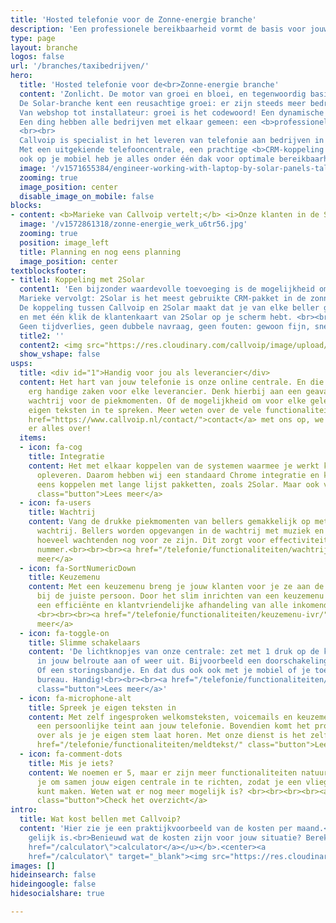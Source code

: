 ```yaml
---
title: 'Hosted telefonie voor de Zonne-energie branche'
description: 'Een professionele bereikbaarheid vormt de basis voor jouw succes. Wij zijn expert in telefonie voor de Zonne-energie branche.'
type: page
layout: branche
logos: false
url: '/branches/taxibedrijven/'
hero:
  title: 'Hosted telefonie voor de<br>Zonne-energie branche'
  content: 'Zonlicht. De motor van groei en bloei, en tegenwoordig basis-ingrediënt voor ons energievraagstuk. 
  De Solar-branche kent een reusachtige groei: er zijn steeds meer bedrijven in de zonne-energie-branche en deze bedrijven groeien zelf als kool. 
  Van webshop tot installateur: groei is het codewoord! Een dynamische branche dus, en dat brengt zo haar eigen bereikbaarheidsuitdagingen mee. 
  Een ding hebben alle bedrijven met elkaar gemeen: een <b>professionele bereikbaarheid</b> vormt de basis voor succes.
  <br><br>
  Callvoip is specialist in het leveren van telefonie aan bedrijven in de zonne-energie branche. 
  Met een uitgekiende telefooncentrale, een prachtige <b>CRM-koppeling met het branchepakket 2Solar</b> en je vaste, zakelijke telefoonnummers 
  ook op je mobiel heb je alles onder één dak voor optimale bereikbaarheid.<br><br><a href="/tour/" class="button">Vraag een demonstratie aan</a>'
  image: '/v1571655384/engineer-working-with-laptop-by-solar-panels-talking-cell-phone_whqdrh.jpg'
  zooming: true
  image_position: center
  disable_image_on_mobile: false
blocks:
- content: <b>Marieke van Callvoip vertelt;</b> <i>Onze klanten in de Solar-markt herkennen het allemaal. de planningsafdelingen kennen een hoge telefoondruk, elke klant wil graag frequent weten waar hij aan toe is. Wij bieden tools om het telefoonverkeer te splitsen en de bellers voor afdeling Planning efficiënt te helpen. Met een keuzemenu en wachtrij ben je goed uitgerust om piekdrukte goed te kanaliseren. Klant blij, medewerker blij, ondernemer blij. <br><br>Ook wordt de Solar branche gekenmerkt door accountmanagers en installateurs onderweg. Met onze smartphone app Qaller en onze VAMOS Vast Mobiel integratie (simkaart) maak je van je mobiele telefoon je kantoortoestel en ben je zakelijk overal en altijd zo bereikbaar als je wenst, voor klanten en collega's. Je belt gewoon met het vaste zakelijke nummer en niet met je 06 nummer. Dat straalt de gewenste professionaliteit uit.</i><br><br><a href="/calculator/" class="button">Bereken jouw kosten</a>
  image: '/v1572861318/zonne-energie_werk_u6tr56.jpg'
  zooming: true
  position: image_left
  title: Planning en nog eens planning
  image_position: center
textblocksfooter:
- title1: Koppeling met 2Solar
  content1: 'Een bijzonder waardevolle toevoeging is de mogelijkheid om de telefonie te koppelen met het Solar-klantsysteem 2Solar. 
  Marieke vervolgt: 2Solar is het meest gebruikte CRM-pakket in de zonne-energie-branche. 
  De koppeling tussen Callvoip en 2Solar maakt dat je van elke beller gelijk de gewenste gegevens van de klant ziet, 
  en met één klik de klantenkaart van 2Solar op je scherm hebt. <br><br>Bovendien bel je met één klik uit naar de klanten in 2Solar. 
  Geen tijdverlies, geen dubbele navraag, geen fouten: gewoon fijn, snel en doeltreffend werken! Na een halve dag wíl je niet meer zonder.<br><br><a href="/marketplace/2solar/" class="button">Lees meer over integratie</a>'
  title2: ''
  content2: <img src="https://res.cloudinary.com/callvoip/image/upload/v1601302814/solar_cloud-3_rtk2oy.png">
  show_vshape: false
usps:
  title: <div id="1">Handig voor jou als leverancier</div>
  content: Het hart van jouw telefonie is onze online centrale. En die kan een aantal
    erg handige zaken voor elke leverancier. Denk hierbij aan een geavanceerde
    wachtrij voor de piekmomenten. Of de mogelijkheid om voor elke gelegenheid je
    eigen teksten in te spreken. Meer weten over de vele functionaliteiten? Neem <a
    href="https://www.callvoip.nl/contact/">contact</a> met ons op, we vertellen je
    er alles over!
  items:
  - icon: fa-cog
    title: Integratie
    content: Het met elkaar koppelen van de systemen waarmee je werkt kan veel tijdswinst
      opleveren. Daarom hebben wij een standaard Chrome integratie en kunnen ook nog
      eens koppelen met lange lijst pakketten, zoals 2Solar. Maar ook vele anderen.<br><br><a href="/marketplace/"
      class="button">Lees meer</a>
  - icon: fa-users
    title: Wachtrij
    content: Vang de drukke piekmomenten van bellers gemakkelijk op met onze geavanceerde
      wachtrij. Bellers worden opgevangen in de wachtrij met muziek en horen steeds
      hoeveel wachtenden nog voor ze zijn. Dit zorgt voor effectiviteit op een druk
      nummer.<br><br><br><a href="/telefonie/functionaliteiten/wachtrij/" class="button">Lees
      meer</a>
  - icon: fa-SortNumericDown
    title: Keuzemenu
    content: Met een keuzemenu breng je jouw klanten voor je ze aan de lijn hebt al
      bij de juiste persoon. Door het slim inrichten van een keuzemenu zorg je voor
      een efficiënte en klantvriendelijke afhandeling van alle inkomende telefoongesprekken.
      <br><br><br><a href="/telefonie/functionaliteiten/keuzemenu-ivr/" class="button">Lees
      meer</a>
  - icon: fa-toggle-on
    title: Slimme schakelaars
    content: 'De lichtknopjes van onze centrale: zet met 1 druk op de knop een afslag
      in jouw belroute aan of weer uit. Bijvoorbeeld een doorschakeling naar een mobiel nummer.
      Of een storingsbandje. En dat dus ook ook met je mobiel of je toestel op je
      bureau. Handig!<br><br><br><a href="/telefonie/functionaliteiten/omleiding-flow-control/"
      class="button">Lees meer</a>'
  - icon: fa-microphone-alt
    title: Spreek je eigen teksten in
    content: Met zelf ingesproken welkomsteksten, voicemails en keuzemenus geef je
      een persoonlijke teint aan jouw telefonie. Bovendien komt het professioneel
      over als je je eigen stem laat horen. Met onze dienst is het zelf inspreken zo geregeld! <br><br><a
      href="/telefonie/functionaliteiten/meldtekst/" class="button">Lees meer</a>
  - icon: fa-comment-dots
    title: Mis je iets?
    content: We noemen er 5, maar er zijn meer functionaliteiten natuurlijk. We bellen
      je om samen jouw eigen centrale in te richten, zodat je een vliegende start
      kunt maken. Weten wat er nog meer mogelijk is? <br><br><br><br><a href="/telefonie/functionaliteiten/"
      class="button">Check het overzicht</a>
intro:
  title: Wat kost bellen met Callvoip?
  content: 'Hier zie je een praktijkvoorbeeld van de kosten per maand.<br>Iedere klant is anders en dat betekent dus ook dat geen telefooncentrale
    gelijk is.<br>Benieuwd wat de kosten zijn voor jouw situatie? Bereken het via onze <b><u><a
    href="/calculator\">calculator</a></u></b>.<center><a
    href="/calculator\" target="_blank"><img src="https://res.cloudinary.com/callvoip/image/upload/v1679411204/zonne-kosten_liuqwk.png"></a></center>'
images: []
hideinsearch: false
hideingoogle: false
hidesocialshare: true

---
```

